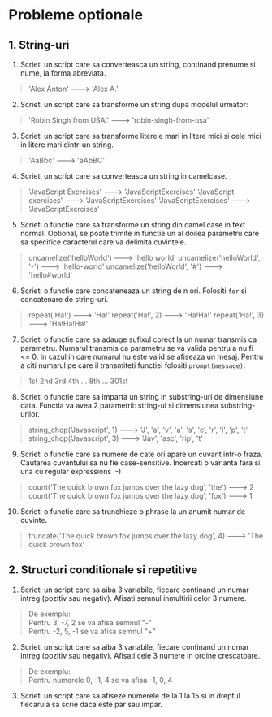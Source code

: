 # Probleme optionale

## 1. String-uri

1. Scrieti un script care sa converteasca un string, continand prenume si nume, la forma abreviata.
> 'Alex Anton' ---> 'Alex A.'

2. Scrieti un script care sa transforme un string dupa modelul urmator:
> 'Robin Singh from USA.' ---> 'robin-singh-from-usa'

3. Scrieti un script care sa transforme literele mari in litere mici si cele mici in litere mari dintr-un string.
> 'AaBbc' ---> 'aAbBC'

4. Scrieti un script care sa converteasca un string in camelcase.
> 'JavaScript Exercises' ---> 'JavaScriptExercises'
> 'JavaScript exercises' ---> 'JavaScriptExercises'
> 'JavaScriptExercises' ---> 'JavaScriptExercises'

5. Scrieti o functie care sa transforme un string din camel case in text normal. Optional, se poate trimite in functie un al doilea parametru care sa specifice caracterul care va delimita cuvintele.
> uncamelize('helloWorld') ---> 'hello world'
> uncamelize('helloWorld', '-') ---> 'hello-world'
> uncamelize('helloWorld', '#') ---> 'hello#world'

6. Scrieti o functie care concateneaza un string de n ori. Folositi `for` si concatenare de string-uri.
> repeat('Ha!') ---> 'Ha!'
> repeat('Ha!', 2) ---> 'Ha!Ha!'
> repeat('Ha!', 3) ---> 'Ha!Ha!Ha!'

7. Scrieti o functie care sa adauge sufixul corect la un numar transmis ca parametru. Numarul transmis ca parametru se va valida pentru a nu fi <= 0. In cazul in care numarul nu este valid se afiseaza un mesaj. Pentru a citi numarul pe care il transmiteti functiei folositi `prompt(message)`.
> 1st
> 2nd
> 3rd
> 4th
> ...
> 8th
> ...
> 301st

8. Scrieti o functie care sa imparta un string in substring-uri de dimensiune data. Functia va avea 2 parametrii: string-ul si dimensiunea substring-urilor.
> string_chop('Javascript', 1) ---> 'J', 'a', 'v', 'a', 's', 'c', 'r', 'i', 'p', 't'
> string_chop('Javascript', 3) ---> 'Jav', 'asc', 'rip', 't'

9. Scrieti o functie care sa numere de cate ori apare un cuvant intr-o fraza. Cautarea cuvantului sa nu fie case-sensitive. Incercati o varianta fara si una cu regular expressions :-)
> count('The quick brown fox jumps over the lazy dog', 'the') ---> 2
> count('The quick brown fox jumps over the lazy dog', 'fox') ---> 1

10. Scrieti o functie care sa trunchieze o phrase la un anumit numar de cuvinte.
> truncate('The quick brown fox jumps over the lazy dog', 4) ---> 'The quick brown fox'
## 2. Structuri conditionale si repetitive

1. Scrieti un script care sa aiba 3 variabile, fiecare continand un numar intreg (pozitiv sau negativ). Afisati semnul inmultirii celor 3 numere.
> De exemplu:<br>
> Pentru 3, -7, 2 se va afisa semnul "-"<br>
> Pentru -2, 5, -1 se va afisa semnul "+"

2. Scrieti un script care sa aiba 3 variabile, fiecare continand un numar intreg (pozitiv sau negativ). Afisati cele 3 numere in ordine crescatoare.
> De exemplu:<br>
> Pentru numerele 0, -1, 4 se va afisa -1, 0, 4

3. Scrieti un script care sa afiseze numerele de la 1 la 15 si in dreptul fiecaruia sa scrie daca este par sau impar.
